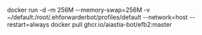 docker run -d -m 256M --memory-swap=256M  -v ~/default:/root/.ehforwarderbot/profiles/default --network=host --restart=always docker pull ghcr.io/aiastia-bot/efb2:master
